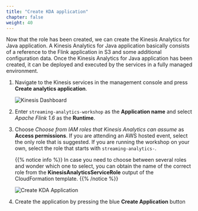 ```yaml
---
title: "Create KDA application"
chapter: false
weight: 40
---
```


Now that the role has been created, we can create the Kinesis Analytics for Java application. A Kinesis Analytics for Java application basically consists of a reference to the Flink application in S3 and some additional configuration data. Once the Kinesis Analytics for Java application has been created, it can be deployed and executed by the services in a fully managed environment.

1. Navigate to the Kinesis services in the management console and press **Create analytics application**. 

	![Kinesis Dashboard](/images/kinesis-welcome-create-kda.png)

1. Enter `streaming-analytics-workshop` as the **Application name** and select *Apache Flink 1.6* as the **Runtime**. 

1. Choose *Choose from IAM roles that Kinesis Analytics can assume* as **Access permissions**. If you are attending an AWS hosted event, select the only role that is suggested. If you are running the workshop on your own, select the role that starts with `streaming-analytics-`. 

	{{% notice info %}}
In case you need to choose between several roles and wonder which one to select, you can obtain the name of the correct role from the **KinesisAnalyticsServiceRole** output of the CloudFormation template.
	{{% /notice %}}

	![Create KDA Application](/images/kda-create-app.png)

1. Create the application by pressing the blue **Create Application** button
